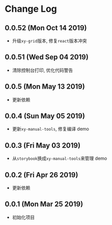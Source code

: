 # Change Log

## 0.0.52 (Mon Oct 14 2019)

-   升级`xy-grid`版本, 修复`react`版本冲突

## 0.0.51 (Wed Sep 04 2019)

-   清除控制台打印, 优化代码警告

## 0.0.5 (Mon May 13 2019)

-   更新依赖

## 0.0.4 (Sun May 05 2019)

-   更新`xy-manual-tools`, 修复编译 demo

## 0.0.3 (Fri May 03 2019)

-   从`storybook`换成`xy-manual-tools`来管理 demo

## 0.0.2 (Fri Apr 26 2019)

-   更新依赖

## 0.0.1 (Mon Mar 25 2019)

-   初始化项目
